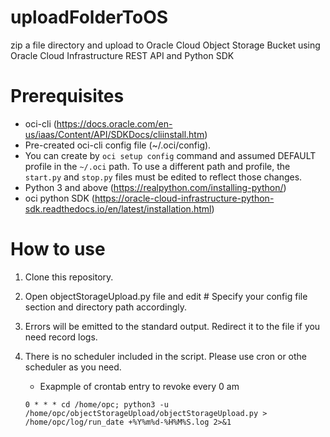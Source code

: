 # uploadFolderToOS
zip a file directory and upload to Oracle Cloud Object Storage Bucket using Oracle Cloud Infrastructure REST API and Python SDK

# Prerequisites
- oci-cli (https://docs.oracle.com/en-us/iaas/Content/API/SDKDocs/cliinstall.htm)
- Pre-created oci-cli config file (~/.oci/config). 
- You can create by `oci setup config` command and assumed DEFAULT profile in the `~/.oci` path. To use a different path and profile, the `start.py` and `stop.py` files must be edited to reflect those changes.
- Python 3 and above (https://realpython.com/installing-python/)
- oci python SDK (https://oracle-cloud-infrastructure-python-sdk.readthedocs.io/en/latest/installation.html)

# How to use
1. Clone this repository.

2. Open objectStorageUpload.py file and edit # Specify your config file section and directory path accordingly.

3. Errors will be emitted to the standard output.  Redirect it to the file if you need record logs.

4. There is no scheduler included in the script. Please use cron or othe scheduler as you need. 
    - Exapmple of crontab entry to revoke every 0 am 
    ```
    0 * * * cd /home/opc; python3 -u /home/opc/objectStorageUpload/objectStorageUpload.py > /home/opc/log/run_date +%Y%m%d-%H%M%S.log 2>&1
    ```
